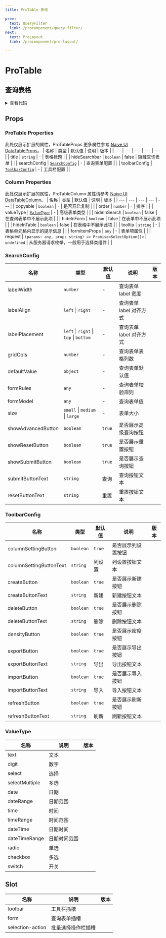 ```yaml
---
title: ProTable 表格

prev:
  text: QueryFilter
  link: /procomponent/query-filter/
next:
  text: ProLayout
  link: /procomponent/pro-layout/

---
```




<script setup>
import QueryTable from './query-table.vue'
</script>

# ProTable

## 查询表格

<ClientOnly>
    <QueryTable />
</ClientOnly>

<details>
<summary>查看代码</summary>

<<< @/procomponent/pro-table/query-table.vue
</details>

## Props

### ProTable Properties
此处仅展示扩展的属性，ProTableProps 更多属性参考 [Naive UI DataTableProps](https://www.naiveui.com/zh-CN/os-theme/components/data-table#DataTable-Props)。
| 名称 | 类型 | 默认值 | 说明 | 版本 |
| --- | --- | --- | --- | --- |
| title | `string` | - | 表格标题 | |
| hideSearchbar | `boolean` | false | 隐藏查询表单 | |
| searchConfig | [`SearchConfig`](#searchconfig) | - | 查询表单配置 | |
| toolbarConfig | [`ToolbarConfig`](#toolbarconfig) | - | 工具栏配置 | |

### Column Properties
此处仅展示扩展的属性，ProTableColumn 属性请参考 [Naive UI DataTableColumn](https://www.naiveui.com/zh-CN/os-theme/components/data-table#DataTable-Props)。
| 名称 | 类型 | 默认值 | 说明 | 版本 |
| --- | --- | --- | --- | --- |
| copyable | `boolean` | - | 是否开启复制 | |
| order | `number` | - | 排序 | |
| valueType | [`ValueType`](#valuetype) | - | 高级表单类型 | |
| hideInSearch | `boolean` | false | 在查询表单中不展示此项 | |
| hideInForm | `boolean` | false | 在表单中不展示此项 | |
| hideInTable | `boolean` | false | 在表格中不展示此项 | |
| tooltip | `string` | - | 表格单元格内显示的提示信息 | |
| formItemProps | `any` | - | 表单项属性 | |
| request | `(params: any, prop: string) => Promise<SelectOption[]>` | `undefined` | 从服务器请求枚举，一般用于选择类组件 | |

### SearchConfig
| 名称 | 类型 | 默认值 | 说明 | 版本 |
| --- | --- | --- | --- | --- |
| labelWidth | `number` | - | 查询表单 label 宽度 | |
| labelAlign | `left` \| `right` | - | 查询表单 label 对齐方式 | |
| labelPlacement | `left` \| `right` \| `top` \| `bottom` | - | 查询表单 label 对齐方式 | |
| gridCols | `number` | - | 查询表单表格列数 | |
| defaultValue | `object` | - | 查询表单默认值 | |
| formRules | `any` | - | 查询表单校验规则 | |
| formModel | `any` | - | 查询表单值 | |
| size | `small` \| `medium` \| `large` | - | 表单大小 | |
| showAdvancedButton | `boolean` | `true` | 是否展示高级查询按钮 | |
| showResetButton | `boolean` | `true` | 是否展示重置按钮 | |
| showSubmitButton | `boolean` | `true` | 是否展示查询按钮 | |
| submitButtonText | `string` | 查询 | 查询按钮文本 | |
| resetButtonText | `string` | 重置 | 重置按钮文本 | |

### ToolbarConfig

| 名称 | 类型 | 默认值 | 说明 | 版本 |
| --- | --- | --- | --- | --- |
| columnSettingButton | `boolean` | `true` | 是否展示列设置按钮 | |
| columnSettingButtonText | `string` | 列设置 | 列设置按钮文本 | |
| createButton | `boolean` | `true` | 是否展示新建按钮 | |
| createButtonText | `string` | 新建 | 新建按钮文本 | |
| deleteButton | `boolean` | `true` | 是否展示删除按钮 | |
| deleteButtonText | `string` | 删除 | 删除按钮文本 | |
| densityButton | `boolean` | `true` | 是否展示密度按钮 | |
| exportButton | `boolean` | `true` | 是否展示导出按钮 | |
| exportButtonText | `string` | 导出 | 导出按钮文本 | |
| importButton | `boolean` | `true` | 是否展示导入按钮 | |
| importButtonText | `string` | 导入 | 导入按钮文本 | |
| refreshButton | `boolean` | `true` | 是否展示刷新按钮 | |
| refreshButtonText | `string` | 刷新 | 刷新按钮文本 | |

### ValueType

| 名称 | 说明 | 版本 |
| --- | --- | --- |
| text | 文本 | |
| digit | 数字 | |
| select | 选择 | |
| selectMultiple | 多选 | |
| date | 日期 | |
| dateRange | 日期范围 | |
| time | 时间 | |
| timeRange | 时间范围 | |
| dateTime | 日期时间 | |
| dateTimeRange | 日期时间范围 | |
| radio | 单选 | |
| checkbox | 多选 | |
| switch | 开关 | |


## Slot

| 名称 | 说明 | 版本 |
| --- | --- | --- |
| toolbar | 工具栏插槽 | |
| form | 查询表单插槽 | |
| selection-action | 批量选择操作栏插槽 | |
